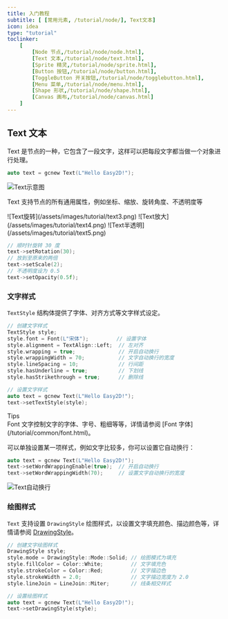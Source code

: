 ```yaml
---
title: 入门教程
subtitle: [ [常用元素, /tutorial/node/], Text文本]
icon: idea
type: "tutorial"
toclinker: 
    [
        [Node 节点,/tutorial/node/node.html],
        [Text 文本,/tutorial/node/text.html],
        [Sprite 精灵,/tutorial/node/sprite.html],
        [Button 按钮,/tutorial/node/button.html],
        [ToggleButton 开关按钮,/tutorial/node/togglebutton.html],
        [Menu 菜单,/tutorial/node/menu.html],
        [Shape 形状,/tutorial/node/shape.html],
        [Canvas 画布,/tutorial/node/canvas.html]
    ]
---
```


## Text 文本

Text 是节点的一种，它包含了一段文字，这样可以把每段文字都当做一个对象进行处理。

```cpp
auto text = gcnew Text(L"Hello Easy2D!");
```

![Text示意图](/assets/images/tutorial/text1.png)

Text 支持节点的所有通用属性，例如坐标、缩放、旋转角度、不透明度等

<div class="jg-box">
![Text旋转](/assets/images/tutorial/text3.png)
![Text放大](/assets/images/tutorial/text4.png)
![Text半透明](/assets/images/tutorial/text5.png)
</div>

```cpp
// 顺时针旋转 30 度
text->setRotation(30);
// 放到至原来的两倍
text->setScale(2);
// 不透明度设为 0.5
text->setOpacity(0.5f);
```

### 文字样式

`TextStyle` 结构体提供了字体、对齐方式等文字样式设定。

```cpp
// 创建文字样式
TextStyle style;
style.font = Font(L"宋体");         // 设置字体
style.alignment = TextAlign::Left;  // 左对齐
style.wrapping = true;              // 开启自动换行
style.wrappingWidth = 70;           // 文字自动换行的宽度
style.lineSpacing = 10;             // 行间距
style.hasUnderline = true;          // 下划线
style.hasStrikethrough = true;      // 删除线

// 设置文字样式
auto text = gcnew Text(L"Hello Easy2D!");
text->setTextStyle(style);
```

<div class="ui info message"><div class="header">Tips </div>
Font 文字控制文字的字体、字号、粗细等等，详情请参阅 [Font 字体](/tutorial/common/font.html)。
</div>

可以单独设置某一项样式，例如文字比较多，你可以设置它自动换行：

```cpp
auto text = gcnew Text(L"Hello Easy2D!");
text->setWordWrappingEnable(true);  // 开启自动换行
text->setWordWrappingWidth(70);     // 设置文字自动换行的宽度
```

![Text自动换行](/assets/images/tutorial/text6.png)

### 绘图样式

`Text` 支持设置 `DrawingStyle` 绘图样式，以设置文字填充颜色、描边颜色等，详情请参阅 [DrawingStyle](/tutorial/common/drawing-style.html)。

```cpp
// 创建文字绘图样式
DrawingStyle style;
style.mode = DrawingStyle::Mode::Solid; // 绘图模式为填充
style.fillColor = Color::White;         // 文字填充色
style.strokeColor = Color::Red;         // 文字描边色
style.strokeWidth = 2.0;                // 文字描边宽度为 2.0
style.lineJoin = LineJoin::Miter;       // 线条相交样式

// 设置绘图样式
auto text = gcnew Text(L"Hello Easy2D!");
text->setDrawingStyle(style);
```
